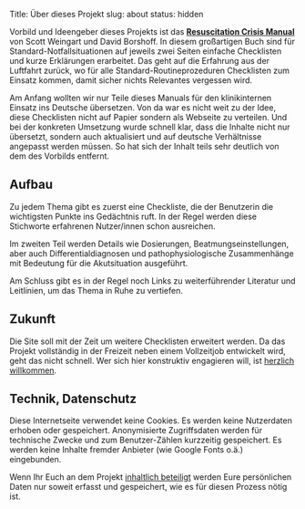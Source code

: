 Title: Über dieses Projekt
slug: about
status: hidden

Vorbild und Ideengeber dieses Projekts ist das **[Resuscitation Crisis Manual](http://resuscrisismanual.com/)** von Scott Weingart und David Borshoff. In diesem großartigen Buch sind für Standard-Notfallsituationen auf jeweils zwei Seiten einfache Checklisten und kurze Erklärungen erarbeitet. Das geht auf die Erfahrung aus der Luftfahrt zurück, wo für alle Standard-Routineprozeduren Checklisten zum Einsatz kommen, damit sicher nichts Relevantes vergessen wird.

Am Anfang wollten wir nur Teile dieses Manuals für den klinikinternen Einsatz ins Deutsche übersetzen. Von da war es nicht weit zu der Idee, diese Checklisten nicht auf Papier sondern als Webseite zu verteilen. Und bei der konkreten Umsetzung wurde schnell klar, dass die Inhalte nicht nur übersetzt, sondern auch aktualisiert und auf deutsche Verhältnisse angepasst werden müssen. So hat sich der Inhalt teils sehr deutlich von dem des Vorbilds entfernt.

## Aufbau

Zu jedem Thema gibt es zuerst eine Checkliste, die der Benutzerin die wichtigsten Punkte ins Gedächtnis ruft. In der Regel werden diese Stichworte erfahrenen Nutzer/innen schon ausreichen.

Im zweiten Teil werden Details wie Dosierungen, Beatmungseinstellungen, aber auch Differentialdiagnosen und pathophysiologische Zusammenhänge mit Bedeutung für die Akutsituation ausgeführt.

Am Schluss gibt es in der Regel noch Links zu weiterführender Literatur und Leitlinien, um das Thema in Ruhe zu vertiefen.

## Zukunft

Die Site soll mit der Zeit um weitere Checklisten erweitert werden. Da das Projekt vollständig in der Freizeit neben einem Vollzeitjob entwickelt wird, geht das nicht schnell. Wer sich hier konstruktiv engagieren will, ist [herzlich willkommen](/pages/contribute.html).

## Technik, Datenschutz

Diese Internetseite verwendet keine Cookies. Es werden keine Nutzerdaten erhoben oder gespeichert. Anonymisierte Zugriffsdaten werden für technische Zwecke und zum Benutzer-Zählen kurzzeitig gespeichert. Es werden keine Inhalte fremder Anbieter (wie Google Fonts o.ä.) eingebunden.

Wenn Ihr Euch an dem Projekt [inhaltlich beteiligt](/pages/contribute.html) werden Eure persönlichen Daten nur soweit erfasst und gespeichert, wie es für diesen Prozess nötig ist.
